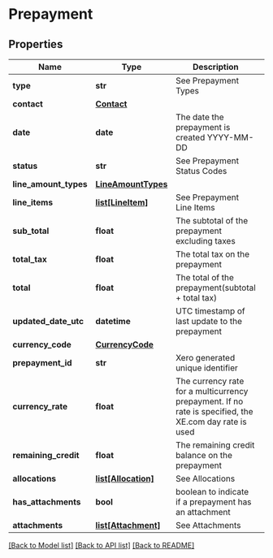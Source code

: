 # Prepayment

## Properties
Name | Type | Description | Notes
------------ | ------------- | ------------- | -------------
**type** | **str** | See Prepayment Types | [optional] 
**contact** | [**Contact**](Contact.md) |  | [optional] 
**date** | **date** | The date the prepayment is created YYYY-MM-DD | [optional] 
**status** | **str** | See Prepayment Status Codes | [optional] 
**line_amount_types** | [**LineAmountTypes**](LineAmountTypes.md) |  | [optional] 
**line_items** | [**list[LineItem]**](LineItem.md) | See Prepayment Line Items | [optional] 
**sub_total** | **float** | The subtotal of the prepayment excluding taxes | [optional] 
**total_tax** | **float** | The total tax on the prepayment | [optional] 
**total** | **float** | The total of the prepayment(subtotal + total tax) | [optional] 
**updated_date_utc** | **datetime** | UTC timestamp of last update to the prepayment | [optional] 
**currency_code** | [**CurrencyCode**](CurrencyCode.md) |  | [optional] 
**prepayment_id** | **str** | Xero generated unique identifier | [optional] 
**currency_rate** | **float** | The currency rate for a multicurrency prepayment. If no rate is specified, the XE.com day rate is used | [optional] 
**remaining_credit** | **float** | The remaining credit balance on the prepayment | [optional] 
**allocations** | [**list[Allocation]**](Allocation.md) | See Allocations | [optional] 
**has_attachments** | **bool** | boolean to indicate if a prepayment has an attachment | [optional] 
**attachments** | [**list[Attachment]**](Attachment.md) | See Attachments | [optional] 

[[Back to Model list]](../README.md#documentation-for-models) [[Back to API list]](../README.md#documentation-for-api-endpoints) [[Back to README]](../README.md)


